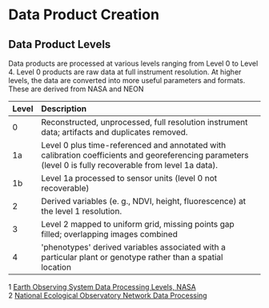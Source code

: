# Data Product Creation

## Data Product Levels

Data products are processed at various levels ranging from Level 0 to Level 4. Level 0 products are raw data at full instrument resolution. At higher levels, the data are converted into more useful parameters and formats. These are derived from NASA and NEON

| Level | Description |  |
| :--- | :--- | :--- |
| 0 | Reconstructed, unprocessed, full resolution instrument data; artifacts and duplicates removed. |  |
| 1a | Level 0 plus time-referenced and annotated with calibration coefficients and georeferencing parameters \(level 0 is fully recoverable from level 1a data\). |  |
| 1b | Level 1a processed to sensor units \(level 0 not recoverable\) |  |
| 2 | Derived variables \(e. g., NDVI, height, fluorescence\) at the level 1 resolution. |  |
| 3 | Level 2 mapped to uniform grid, missing points gap filled; overlapping images combined |  |
| 4 | 'phenotypes' derived variables associated with a particular plant or genotype rather than a spatial location |  |

1 [Earth Observing System Data Processing Levels, NASA](http://science.nasa.gov/earth-science/earth-science-data/data-processing-levels-for-eosdis-data-products/)  
2 [National Ecological Observatory Network Data Processing](http://www.neoninc.org/science-design/data-processing)

